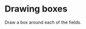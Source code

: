 # Drawing boxes

Draw a box around each of the fields.
<!--per 10/26 we are planning to suppress this button-->
